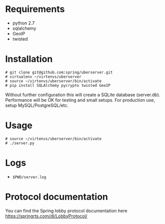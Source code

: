 # Requirements
- python 2.7
- sqlalchemy
- GeoIP
- twisted

# Installation
```
# git clone git@github.com:spring/uberserver.git
# virtualenv ~/virtenvs/uberserver
# source ~/virtenvs/uberserver/bin/activate
# pip install SQLAlchemy pycrypto twisted GeoIP
```

Without further configuration this will create a SQLite database (server.db).
Performance will be OK for testing and small setups. For production use,
setup MySQL/PostgreSQL/etc.

# Usage
```
# source ~/virtenvs/uberserver/bin/activate
# ./server.py
```

# Logs
- `$PWD/server.log`

# Protocol documentation

You can find the Spring lobby protocol documentation here https://springrts.com/dl/LobbyProtocol/ 
